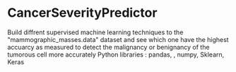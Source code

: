 # CancerSeverityPredictor
Build diffrent supervised machine learning techniques to the "mammographic_masses.data" dataset and see which  one  have the highest accuarcy as measured to detect the malignancy or benignancy of the tumorous cell more accurately 
Python libraries : pandas, , numpy, Sklearn, Keras
